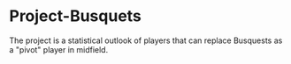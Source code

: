 # Project-Busquets
The project is a statistical outlook of players that can replace Busquests as a "pivot" player in midfield. 
